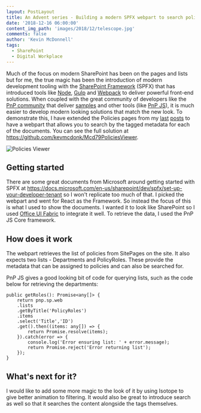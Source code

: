 ```yaml
---
layout: PostLayout
title: An Advent series - Building a modern SPFX webpart to search policies
date: '2018-12-16 06:00:00'
content_img_path: 'images/2018/12/telescope.jpg'
comments: false
author: 'Kevin McDonnell'
tags:
  - SharePoint
  - Digital Workplace
---
```


Much of the focus on modern SharePoint has been on the pages and lists but for me, the true magic has been the introduction of modern development tooling with the [SharePoint Framework](https://docs.microsoft.com/en-us/sharepoint/dev/spfx/sharepoint-framework-overview) (SPFX) that has introduced tools like [Node](https://nodejs.org/en/), [Gulp](https://gulpjs.com/) and [Webpack](https://webpack.js.org/) to deliver powerful front-end solutions. When coupled with the great community of developers like the [PnP community](https://docs.microsoft.com/en-us/sharepoint/dev/community/community) that deliver [samples](https://developer.microsoft.com/en-us/SharePoint/gallery/?filterBy=SharePoint,Samples) and other tools (like [PnP JS](https://github.com/pnp/pnpjs)), it is much easier to develop modern looking solutions that match the new look. To demonstrate this, I have extended the Policies pages from my [last](/2018/12/15/advent-day-fifteen-adding-page-approvals-in-modern-site.html) [posts](/2018/12/14/advent-day-fourteen-building-policies-site-in-modern-site.html) to have a webpart that allows you to search by the tagged metadata for each of the documents. You can see the full solution at https://github.com/kevmcdonk/Mcd79PoliciesViewer.

![Policies Viewer](/images/2018/12/PolicesViewerWebPart.PNG)

## Getting started

There are some great documents from Microsoft around getting started with SPFX at https://docs.microsoft.com/en-us/sharepoint/dev/spfx/set-up-your-developer-tenant so I won't replicate too much of that. I picked the webpart and went for React as the Framework. So instead the focus of this is what I used to show the documents. I wanted it to look like SharePoint so I used [Office UI Fabric](https://developer.microsoft.com/en-us/fabric) to integrate it well. To retrieve the data, I used the PnP JS Core framework.

## How does it work

The webpart retrieves the list of policies from SitePages on the site. It also expects two lists - Departments and PolicyRoles. These provide the metadata that can be assigned to policies and can also be searched for.

PnP JS gives a good looking bit of code for querying lists, such as the code below for retrieving the departments:

    public getRoles(): Promise<any[]> {
        return pnp.sp.web
        .lists
        .getByTitle('PolicyRoles')
        .items
        .select('Title','ID')
        .get().then((items: any[]) => {
            return Promise.resolve(items);
        }).catch(error => {
            console.log('Error ensuring list: ' + error.message);
            return Promise.reject('Error returning list');
        });
    }

## What's next for it?

I would like to add some more magic to the look of it by using Isotope to give better animation to filtering. It would also be great to introduce search as well so that it searches the content alongside the tags themselves.
